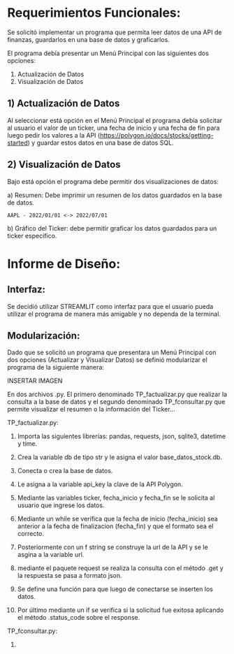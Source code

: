 # Requerimientos Funcionales:

Se solicitó implementar un programa que permita leer datos de una API de finanzas, guardarlos en una base de datos y graficarlos.

El programa debía presentar un Menú Principal con las siguientes dos opciones:

 1) Actualización de Datos
 2) Visualización de Datos

## 1) Actualización de Datos

Al seleccionar está opción en el Menú Principal el programa debía solicitar al usuario el valor de un ticker, una fecha de inicio y una fecha de fin para luego pedir los valores a la API (https://polygon.io/docs/stocks/getting-started) y guardar estos datos en una base de datos SQL.

## 2) Visualización de Datos

Bajo está opción el programa debe permitir dos visualizaciones de datos:

 a) Resumen: Debe imprimir un resumen de los datos guardados en la base de datos.
 
    AAPL - 2022/01/01 <-> 2022/07/01

 b) Gráfico del Ticker: debe permitir graficar los datos guardados para un ticker específico.

# Informe de Diseño:

## Interfaz:

Se decidió utilizar STREAMLIT como interfaz para que el usuario pueda utilizar el programa de manera más amigable y no dependa de la terminal.

## Modularización:

Dado que se solicitó un programa que presentara un Menú Principal con dos opciones (Actualizar y Visualizar Datos) se definió modularizar el programa de la siguiente manera:

INSERTAR IMAGEN

En dos archivos .py. El primero denominado TP_factualizar.py que realizar la consulta a la base de datos y el segundo denominado TP_fconsultar.py que permite visualizar el resumen o la información del Ticker...

TP_factualizar.py:

1) Importa las siguientes librerías: pandas, requests, json, sqlite3, datetime y time.
2) Crea la variable db de tipo str y le asigna el valor base_datos_stock.db.
3) Conecta o crea la base de datos.

4) Le asigna a la variable api_key la clave de la API Polygon.
5) Mediante las variables ticker, fecha_inicio y fecha_fin se le solicita al usuario que ingrese los datos.
6) Mediante un while se verifica que la fecha de inicio (fecha_inicio) sea anterior a la fecha de finalizacion (fecha_fin) y que el formato sea el correcto.
7) Posteriormente con un f string se construye la url de la API y se le asgina a la variable url.
8) mediante el paquete request se realiza la consulta con el método .get y la respuesta se pasa a formato json.
9) Se define una función para que luego de conectarse se inserten los datos.
10) Por último mediante un if se verifica si la solicitud fue exitosa aplicando el método .status_code sobre el response.
   
TP_fconsultar.py:

1)

